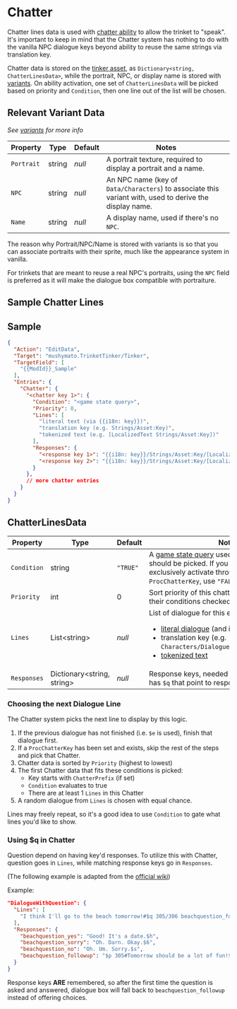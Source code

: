 # Chatter

Chatter lines data is used with [chatter ability](004.z.201-Chatter.md) to allow the trinket to "speak". It's important to keep in mind that the Chatter system has nothing to do with the vanilla NPC dialogue keys beyond ability to reuse the same strings via translation key.

Chatter data is stored on the [tinker asset](001-Tinker.md), as `Dictionary<string, ChatterLinesData>`, while the portrait, NPC, or display name is stored with [variants](002-Variant.md). On ability activation, one set of `ChatterLinesData` will be picked based on priority and `Condition`, then one line out of the list will be chosen.

## Relevant Variant Data

_See [variants](002-Variant.md) for more info_

| Property | Type | Default | Notes |
| -------- | ---- | ------- | ----- |
| `Portrait` | string | _null_ | A portrait texture, required to display a portrait and a name. |
| `NPC` | string | _null_ | An NPC name (key of `Data/Characters`) to associate this variant with, used to derive the display name. |
| `Name` | string | _null_ | A display name, used if there's no `NPC`. |

The reason why Portrait/NPC/Name is stored with variants is so that you can associate portraits with their sprite, much like the appearance system in vanilla.

For trinkets that are meant to reuse a real NPC's portraits, using the `NPC` field is preferred as it will make the dialogue box compatible with portraiture.

## Sample Chatter Lines

## Sample

```json
{
  "Action": "EditData",
  "Target": "mushymato.TrinketTinker/Tinker",
  "TargetField": [
    "{{ModId}}_Sample"
  ],
  "Entries": {
    "Chatter": {
      "<chatter key 1>": {
        "Condition": "<game state query>",
        "Priority": 0,
        "Lines": [
          "literal text (via {{i18n: key}})",
          "translation key (e.g. Strings/Asset:Key)",
          "tokenized text (e.g. [LocalizedText Strings/Asset:Key])"
        ],
        "Responses": {
          "<response key 1>": "{{i18n: key}}/Strings/Asset:Key/[LocalizedText Strings/Asset:Key]",
          "<response key 2>": "{{i18n: key}}/Strings/Asset:Key/[LocalizedText Strings/Asset:Key]",
        }
      },
      // more chatter entries
    }
  }
}
```

## ChatterLinesData

| Property | Type | Default | Notes |
| -------- | ---- | ------- | ----- |
| `Condition` | string | `"TRUE"` | A [game state query](https://stardewvalleywiki.com/Modding:Game_state_queries) used to check if this chatter should be picked. If you want to have chatter exclusively activate through [ability](004-Ability.md) with `ProcChatterKey`, use `"FALSE"`. |
| `Priority` | int | 0 | Sort priority of this chatter, higher number have their conditions checked first. |
| `Lines` | List\<string\> | _null_ | List of dialogue for this entry, this can be: <ul><li>[literal dialogue](https://stardewvalleywiki.com/Modding:Dialogue) (and i18n token)</li><li>translation key (e.g. `Characters/Dialogue/Abigail:Introduction`)</li><li>[tokenized text](https://stardewvalleywiki.com/Modding:Tokenizable_strings)</li></ul> |
| `Responses` | Dictionary\<string, string\> | _null_ | Response keys, needed only if your dialogue has `$q` that point to responses. |

### Choosing the next Dialogue Line

The Chatter system picks the next line to display by this logic.

1. If the previous dialogue has not finished (i.e. `$e` is used), finish that dialogue first.
1. If a `ProcChatterKey` has been set and exists, skip the rest of the steps and pick that Chatter.
1. Chatter data is sorted by `Priority` (highest to lowest)
1. The first Chatter data that fits these conditions is picked:
    - Key starts with `ChatterPrefix` (if set)
    - `Condition` evaluates to true
    - There are at least 1 `Lines` in this Chatter
1. A random dialogue from `Lines` is chosen with equal chance.

Lines may freely repeat, so it's a good idea to use `Condition` to gate what lines you'd like to show.

### Using $q in Chatter

Question depend on having key'd responses. To utilize this with Chatter, question goes in `Lines`, while matching response keys go in `Responses`.

(The following example is adapted from the [official wiki](https://stardewvalleywiki.com/Modding:Dialogue))

Example:
```json
"DialogueWithQuestion": {
  "Lines": [
    "I think I'll go to the beach tomorrow!#$q 305/306 beachquestion_followup#Would you like to go with me?#$r 305 15 beachquestion_yes#Sure, I would love to!#$r 306 0 beachquestion_sorry#Oh, sorry, I've already made plans with someone else...#$r 306 -10 beachquestion_no#No thank you."
  ],
  "Responses": {
    "beachquestion_yes": "Good! It's a date.$h",
    "beachquestion_sorry": "Oh. Darn. Okay.$6",
    "beachquestion_no": "Oh. Um. Sorry.$s",
    "beachquestion_followup": "$p 305#Tomorrow should be a lot of fun!$h|Hmm, I wonder if I can get someone to go with me...$s",
  }
}
```

Response keys **ARE** remembered, so after the first time the question is asked and answered, dialogue box will fall back to `beachquestion_followup` instead of offering choices.
